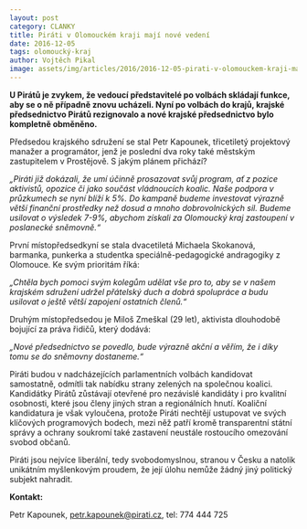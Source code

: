 ```yaml
---
layout: post
category: CLANKY
title: Piráti v Olomouckém kraji mají nové vedení
date: 2016-12-05
tags: olomoucký-kraj
author: Vojtěch Pikal
image: assets/img/articles/2016/2016-12-05-pirati-v-olomouckem-kraji-maji-nove-vedeni.jpg   #751x422 pixelu
---
```

**U Pirátů je zvykem, že vedoucí představitelé po volbách skládají funkce, aby se o ně případně znovu ucházeli. Nyní po volbách do krajů, krajské předsednictvo Pirátů rezignovalo a nové krajské předsednictvo bylo kompletně obměněno.**

Předsedou krajského sdružení se stal Petr Kapounek, třicetiletý projektový manažer a programátor, jenž je poslední dva roky také městským zastupitelem v Prostějově. S jakým plánem přichází?

*„Piráti již dokázali, že umí účinně prosazovat svůj program, ať z pozice aktivistů, opozice či jako součást vládnoucích koalic. Naše podpora v průzkumech se nyní blíží k 5%. Do kampaně budeme investovat výrazně větší finanční prostředky než dosud a mnoho dobrovolnických sil. Budeme usilovat o výsledek 7-9%, abychom získali za Olomoucký kraj zastoupení v poslanecké sněmovně.“*

První místopředsedkyní se stala dvacetiletá Michaela Skokanová, barmanka, punkerka a studentka speciálně-pedagogické andragogiky z Olomouce. Ke svým prioritám říká:

*„Chtěla bych pomoci svým kolegům udělat vše pro to, aby se v našem krajském sdružení udržel přátelský duch a dobrá spolupráce a budu usilovat o ještě větší zapojení ostatních členů.“*

Druhým místopředsedou je Miloš Zmeškal (29 let), aktivista dlouhodobě bojující za práva řidičů, který dodává:

*„Nové předsednictvo se povedlo, bude výrazně akční a věřím, že i díky tomu se do sněmovny dostaneme.“*

Piráti budou v nadcházejících parlamentních volbách kandidovat samostatně, odmítli tak nabídku strany zelených na společnou koalici. Kandidátky Pirátů zůstávají otevřené pro nezávislé kandidáty i pro kvalitní osobnosti, které jsou členy jiných stran a regionálních hnutí. Koaliční kandidatura je však vyloučena, protože Piráti nechtějí ustupovat ve svých klíčových programových bodech, mezi něž patří kromě transparentní státní správy a ochrany soukromí také zastavení neustále rostoucího omezování svobod občanů.

Piráti jsou nejvíce liberální, tedy svobodomyslnou, stranou v Česku a natolik unikátním myšlenkovým proudem, že její úlohu nemůže žádný jiný politický subjekt nahradit.

**Kontakt:**

Petr Kapounek, petr.kapounek@pirati.cz, tel: 774 444 725
